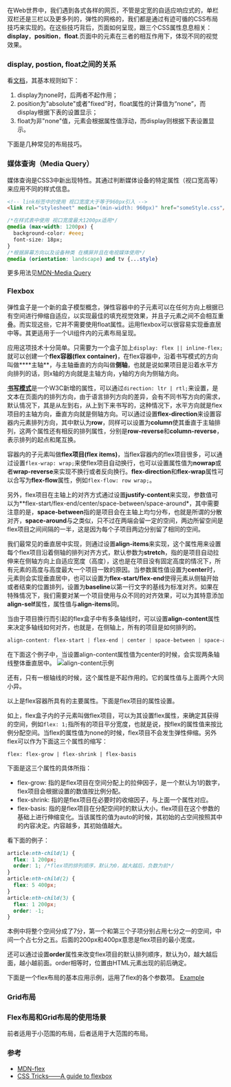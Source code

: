 <style>
body {
  padding: 20px 0;
}
</style>

在Web世界中，我们遇到各式各样的网页，不管是定宽的自适应响应式的，单栏双栏还是三栏以及更多列的，弹性的网格的，我们都是通过有迹可循的CSS布局技巧来实现的。在这些技巧背后，页面如何呈现，跟三个CSS属性息息相关：**display**，**position**，**float**.页面中的元素在三者的相互作用下，体现不同的视觉效果。

### display, postion, float之间的关系

看[文档](https://www.w3.org/TR/CSS2/visuren.html#dis-pos-flo)，其基本规则如下：

1. display为none时，后两者不起作用；
2. position为"absolute"或者"fixed"时，float属性的计算值为“none”，而display根据下表的设置显示；
3. float为非"none"值，元素会根据属性值浮动，而display则根据下表设置显示。

下面是几种常见的布局技巧。

### 媒体查询（Media Query）

媒体查询是CSS3中新出现特性。其通过判断媒体设备的特定属性（视口宽高等）来应用不同的样式信息。

``` html
<!-- link标签中的使用 视口宽度大于等于960px引入 -->
<link rel="stylesheet" media="(min-width: 960px)" href="someStyle.css"/>
```

``` CSS
/*在样式表中使用 视口宽度最大1200px适用*/
@media (max-width: 1200px) {
  background-color: #eee;
  font-size: 18px;
}
/*根据屏幕方向以及设备种类 在横屏并且在电视媒体使用*/
@media (orientation: landscape) and tv {...style}
```

更多用法见[MDN-Media Query](https://developer.mozilla.org/zh-CN/docs/Web/Guide/CSS/Media_queries)

### Flexbox

弹性盒子是一个新的盒子模型概念，弹性容器中的子元素可以在任何方向上根据已有空间进行伸缩自适应，以实现最佳的填充视觉效果，并且子元素之间不会相互重叠。而实现这些，它并不需要使用float属性。运用flexbox可以很容易实现垂直居中等。其更适用于一个UI组件内的元素布局呈现。

应用这项技术十分简单。只需要为一个盒子加上`display: flex || inline-flex;`就可以创建一个**flex容器(flex container)**，在flex容器中，沿着书写模式的方向叫做****主轴**，与主轴垂直的方向叫做**侧轴**，也就是说如果项目是沿着水平方向排列的话，则x轴的方向就是主轴方向，y轴的方向为侧轴方向。

[**书写模式**](https://developer.mozilla.org/en-US/docs/Web/CSS/writing-mode)是一个W3C新增的属性，可以通过`direction: ltr | rtl;`来设置，是文本在页面内的排列方向，由于语言排列方向的差异，会有不同书写方向的需求，默认情况下，其是从左到右，从上到下来书写的，这种情况下，水平方向就是flex项目的主轴方向，垂直方向就是侧轴方向。可以通过设置**flex-direction**来设置容器内元素排列方向，其中默认为**row**，同样可以设置为**column**使其垂直于主轴排列，这两个属性还有相反的排列属性，分别是**row-reverse**和**column-reverse**，表示排列的起点和尾互换。

容器内的子元素叫做**flex项目(flex items)**，当flex容器内的flex项目很多，可以通过设置`flex-wrap: wrap;`来使flex项目自动换行，也可以设置属性值为**nowrap**或者**wrap-reverse**来实现不换行或者反向换行。**flex-direction**和**flex-wrap**属性可以合写为**flex-flow**属性，例如`flex-flow: row wrap;`。

另外，flex项目在主轴上的对齐方式通过设置**justify-content**来实现，参数值可以为**flex-start/flex-end/center/space-between/space-around*，其中需要注意的是，**space-between**指的是项目会在主轴上均匀分布，也就是所谓的分散对齐，**space-around**与之类似，只不过在两端会留一定的空间，两边所留空间是flex项目之间间隔的一半，这是因为每个子项目两边分别留了相同的空间。

我们最常见的垂直居中实现，则通过设置**align-items**来实现，这个属性用来设置每个flex项目沿着侧轴的排列对齐方式，默认参数为**stretch**，指的是项目自动拉伸来在侧轴方向上自适应宽度（高度），这也是在项目没有固定高度的情况下，所有元素的高度与高度最大一个项目一致的原因。当参数属性值设置为**center**时，元素则会实现垂直居中，也可以设置为**flex-start/flex-end**使得元素从侧轴开始或者结束的位置排列，设置为**baseline**以第一行文字的基线为标准对齐。如果在特殊情况下，我们需要对某一个项目使用与众不同的对齐效果，可以为其特意添加**align-self**属性，属性值与**align-items**同。

当由于项目换行而引起的flex盒子中有多条轴线时，可以设置**align-content**属性来决定多轴线如何对齐，也就是，在侧轴上，所有的项目是如何排列的。


``` css
align-content: flex-start | flex-end | center | space-between | space-around | stretch;
```
在下面这个例子中，当设置align-content属性值为center的时候，会实现两条轴线整体垂直居中。
![align-content示例](http://i4.buimg.com/567571/bcc17d2bfe96ccd2.png)

还有，只有一根轴线的时候，这个属性是不起作用的。它的属性值与上面两个大同小异。

以上是flex容器所具有的主要属性。下面是flex项目的属性设置。

如上，flex盒子内的子元素叫做flex项目，可以为其设置flex属性，来确定其获得的空间，例如`flex: 1;`指所有的项目平分宽度，也就是说，按flex的属性值来按比例分配空间。当flex的属性值为none的时候，flex项目不会发生弹性伸缩。另外flex可以作为下面这三个属性的缩写：

`flex: flex-grow | flex-shrink | flex-basis`

下面是这三个属性的具体所指：
- flex-grow: 指的是flex项目在空间分配上的拉伸因子，是一个默认为1的数字，flex项目会根据设置的数值按比例分配。
- flex-shrink: 指的是flex项目在必要时的收缩因子，与上面一个属性对应。
- flex-basis: 指的是flex项目在分配空间时的默认大小，flex项目在这个参数的基础上进行伸缩变化。当该属性的值为auto的时候，其初始的占空间按照其中的内容决定。内容越多，其初始值越大。

看下面的例子：

```css
article:nth-child(1) {
  flex: 1 200px;
  order: 1; /*flex项的排列顺序，默认为0，越大越后，负数为前*/
}
article:nth-child(2) {
  flex: 5 400px;
}
article:nth-child(3) {
  flex: 1 200px;
  order: -1;  
}
```

本例中将整个空间分成了7分，第一个和第三个子项分别占用七分之一的空间，中间一个占七分之五。后面的200px和400px意思是flex项目的最小宽度。

还可以通过设置**order**属性来改变flex项目的默认排列顺序，默认为0，越大越后面，越小越前面。order相等时，位置由HTML元素出现的前后确定。

下面是一个flex布局的基本应用示例，运用了flex的各个参数项。
[Example](http://codepen.io/fanyj1994/full/eWOaZG)

### Grid布局

### Flex布局和Grid布局的使用场景

前者适用于小范围的布局，后者适用于大范围的布局。

### 参考

- [MDN-flex](https://developer.mozilla.org/zh-CN/docs/Learn/CSS/CSS_layout/Flexbox)
- [CSS Tricks——A guide to flexbox](https://css-tricks.com/snippets/css/a-guide-to-flexbox/)
